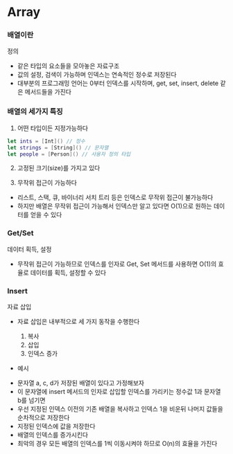 # Array

### 배열이란

정의
* 같은 타입의 요소들을 모아놓은 자료구조
* 값의 설정, 검색이 가능하며 인덱스는 연속적인 정수로 저장된다
* 대부분의 프로그래밍 언어는 0부터 인덱스를 시작하며, get, set, insert, delete 같은 메서드들을 가진다

### 배열의 세가지 특징

1. 어떤 타입이든 지정가능하다

```swift
let ints = [Int]() // 정수
let strings = [String]() // 문자열
let people = [Person]() // 사용자 정의 타입
```

2. 고정된 크기(size)를 가지고 있다

3. 무작위 접근이 가능하다
* 리스트, 스택, 큐, 바이너리 서치 트리 등은 인덱스로 무작위 접근이 불가능하다
* 하지만 배열은 무작위 접근이 가능해서 인덱스만 알고 있다면 O(1)으로 원하는 데이터를 얻을 수 있다 

### Get/Set

데이터 획득, 설정
* 무작위 접근이 가능하므로 인덱스를 인자로 Get, Set 메서드를 사용하면 O(1)의 효율로 데이터를 획득, 설정할 수 있다

### Insert

자료 삽입
* 자료 삽입은 내부적으로 세 가지 동작을 수행한다
  1. 복사
  2. 삽입
  3. 인덱스 증가

* 예시
- 문자열 a, c, d가 저장된 배열이 있다고 가정해보자
- 이 문자열에 insert 메서드의 인자로 삽입할 인덱스를 가리키는 정수값 1과 문자열 b를 넘기면
- 우선 지정된 인덱스 이전의 기존 배열을 복사하고 인덱스 1을 비운뒤 나머지 값들을 순차적으로 저장한다
- 지정된 인덱스에 값을 저장한다
- 배열의 인덱스를 증가시킨다
- 최악의 경우 모든 배열의 인덱스를 1씩 이동시켜야 하므로 O(n)의 효율을 가진다